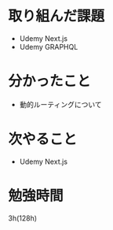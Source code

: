 # 取り組んだ課題

- Udemy Next.js
- Udemy GRAPHQL

# 分かったこと

- 動的ルーティングについて

# 次やること

- Udemy Next.js

# 勉強時間

3h(128h)
